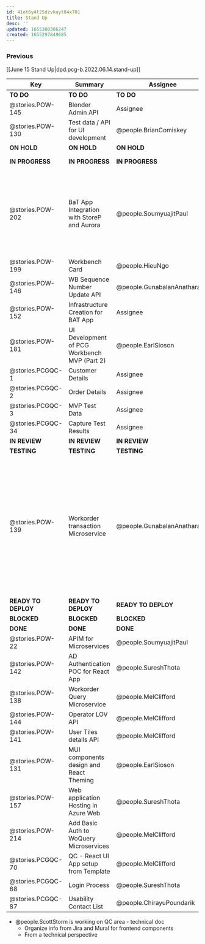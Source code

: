 ```yaml
---
id: 41ot6y4t25dzvkuyt84x701
title: Stand Up
desc: ''
updated: 1655300386247
created: 1655297849685
---
```


### Previous

[[June 15 Stand Up|dpd.pcg-b.2022.06.14.stand-up]]

| Key                 | Summary                                      | Assignee                     | Notes                                                                                                                                                                                                     | Components                         |
| ------------------- | -------------------------------------------- | ---------------------------- | --------------------------------------------------------------------------------------------------------------------------------------------------------------------------------------------------------- | ---------------------------------- |
| **TO DO**           | **TO DO**                                    | **TO DO**                    | **TO DO**                                                                                                                                                                                                 | **TO DO**                          |
| @stories.POW-145    | Blender Admin API                            | Assignee                     |                                                                                                                                                                                                           | Microservices and API              |
| @stories.POW-130    | Test data / API for UI development           | @people.BrianComiskey        |                                                                                                                                                                                                           | Testing; UI Front End              |
| **ON HOLD**         | **ON HOLD**                                  | **ON HOLD**                  | **ON HOLD**                                                                                                                                                                                               | **ON HOLD**                        |
| **IN PROGRESS**     | **IN PROGRESS**                              | **IN PROGRESS**              | **IN PROGRESS**                                                                                                                                                                                           | **IN PROGRESS**                    |
| @stories.POW-202    | BaT App Integration with StoreP and Aurora   | @people.SoumyuajitPaul       | There may be a risk, and Paul will share with Guna, Azure SQL possible performance issue, Paul will be working with Boomi on this                                                                         | Integration                        |
| @stories.POW-199    | Workbench Card                               | @people.HieuNgo              |                                                                                                                                                                                                           | UX                                 |
| @stories.POW-146    | WB Sequence Number Update API                | @people.GunabalanAnatharajan |                                                                                                                                                                                                           | Microservices and API              |
| @stories.POW-152    | Infrastructure Creation for BAT App          | Assignee                     |                                                                                                                                                                                                           |                                    |
| @stories.POW-181    | UI Development of PCG Workbench MVP (Part 2) | @people.EarlSioson           | Will be tested once it's been deployed                                                                                                                                                                    | UI Front End                       |
| @stories.PCGQC-1    | Customer Details                             | Assignee                     |                                                                                                                                                                                                           |                                    |
| @stories.PCGQC-2    | Order Details                                | Assignee                     |                                                                                                                                                                                                           |                                    |
| @stories.PCGQC-3    | MVP Test Data                                | Assignee                     |                                                                                                                                                                                                           |                                    |
| @stories.PCGQC-34   | Capture Test Results                         | Assignee                     |                                                                                                                                                                                                           | Microservices and API              |
| **IN REVIEW**       | **IN REVIEW**                                | **IN REVIEW**                | **IN REVIEW**                                                                                                                                                                                             | **ON HOLD**                        |
| **TESTING**         | **TESTING**                                  | **TESTING**                  | **TESTING**                                                                                                                                                                                               | **BLOCKED**                        |
| @stories.POW-139    | Workorder transaction Microservice           | @people.GunabalanAnatharajan | Chirayu and Brian completed testing yesterday, will review with Guna on UI confirmation, appears to be out of office, all microservices need to in APIM, there's no sandbox, but there will be one in Dev | Microservices and API              |
| **READY TO DEPLOY** | **READY TO DEPLOY**                          | **READY TO DEPLOY**          | **READY TO DEPLOY**                                                                                                                                                                                       | **BLOCKED**                        |
| **BLOCKED**         | **BLOCKED**                                  | **BLOCKED**                  | **BLOCKED**                                                                                                                                                                                               | **BLOCKED**                        |
| **DONE**            | **DONE**                                     | **DONE**                     | **DONE**                                                                                                                                                                                                  | **DONE**                           |
| @stories.POW-22     | APIM for Microservices                       | @people.SoumyuajitPaul       |                                                                                                                                                                                                           | Microservices and API              |
| @stories.POW-142    | AD Authentication POC for React App          | @people.SureshThota          |                                                                                                                                                                                                           | Microservices and API;UI Front End |
| @stories.POW-138    | Workorder Query Microservice                 | @people.MelClifford          |                                                                                                                                                                                                           | Microservices and API              |
| @stories.POW-144    | Operator LOV API                             | @people.MelClifford          |                                                                                                                                                                                                           | Microservices and API              |
| @stories.POW-141    | User Tiles details API                       | @people.MelClifford          |                                                                                                                                                                                                           | Microservices and API              |
| @stories.POW-131    | MUI components design and React Theming      | @people.EarlSioson           |                                                                                                                                                                                                           | UI Front End;UX                    |
| @stories.POW-157    | Web application Hosting in Azure Web         | @people.SureshThota          |                                                                                                                                                                                                           |                                    |
| @stories.POW-214    | Add Basic Auth to WoQuery Microservices      | @people.MelClifford          | Converted to a subtask                                                                                                                                                                                    |                                    |
| @stories.PCGQC-70   | QC - React UI App setup from Template        | @people.MelClifford          |                                                                                                                                                                                                           | UI Front End                       |
| @stories.PCGQC-68   | Login Process                                | @people.SureshThota          |                                                                                                                                                                                                           |                                    |
| @stories.PCGQC-87   | Usability Contact List                       | @people.ChirayuPoundarik     |                                                                                                                                                                                                           |                                    |

- @people.ScottStorm is working on QC area - technical doc
  - Organize info from Jira and Mural for frontend components
  - From a technical perspective

